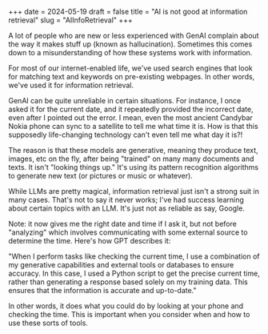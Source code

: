 +++
date = 2024-05-19
draft = false
title = "AI is not good at information retrieval"
slug = "AIInfoRetrieval"
+++

A lot of people who are new or less experienced with GenAI complain about the way it makes stuff up (known as hallucination). Sometimes this comes down to a misunderstanding of how these systems work with information.

For most of our internet-enabled life, we've used search engines that look for matching text and keywords on pre-existing webpages. In other words, we've used it for information retrieval.

GenAI can be quite unreliable in certain situations. For instance, I once asked it for the current date, and it repeatedly provided the incorrect date, even after I pointed out the error. I mean, even the most ancient Candybar Nokia phone can sync to a satellite to tell me what time it is. How is that this supposedly life-changing technology can't even tell me what day it is?!

The reason is that these models are generative, meaning they produce text, images, etc on the fly, after being "trained" on many many documents and texts. It isn't "looking things up." It's using its pattern recognition algorithms to generate new text (or pictures or music or whatever). 

While LLMs are pretty magical, information retrieval just isn't a strong suit in many cases. That's not to say it never works; I've had success learning about certain topics with an LLM. It's just not as reliable as say, Google.

Note: it now gives me the right date and time if I ask it, but not before "analyzing" which involves communicating with some external source to determine the time. Here's how GPT describes it:

"When I perform tasks like checking the current time, I use a combination of my generative capabilities and external tools or databases to ensure accuracy. In this case, I used a Python script to get the precise current time, rather than generating a response based solely on my training data. This ensures that the information is accurate and up-to-date."

In other words, it does what you could do by looking at your phone and checking the time. This is important when you consider when and how to use these sorts of tools.